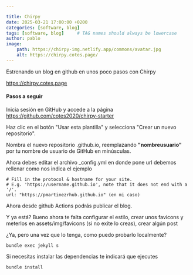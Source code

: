 ```yaml
---

title: Chirpy 
date: 2025-03-21 17:00:00 +0200
categories: [software, blog]
tags: [software, blog]     # TAG names should always be lowercase
author: pablo
image:
    path: https://chirpy-img.netlify.app/commons/avatar.jpg
    alt: https://chirpy.cotes.page/
---
```



Estrenando un blog en github en unos poco pasos con Chirpy 


<a href="https://chirpy.cotes.page">https://chirpy.cotes.page</a>

<h4>Pasos a seguir</h4> 

Inicia sesión en GitHub y accede a la página <a href="https://github.com/cotes2020/chirpy-starter">https://github.com/cotes2020/chirpy-starter</a>

Haz clic en el botón "Usar esta plantilla" y selecciona "Crear un nuevo repositorio".

Nombra el nuevo repositorio <nombreusuario>.github.io, reemplazando <b>"nombreusuario"</b> por tu nombre de usuario de GitHub en minúsculas.

Ahora debes editar el archivo _config.yml en donde pone url debemos rellenar como nos indica el ejemplo 

``` 
# Fill in the protocol & hostname for your site.
# E.g. 'https://username.github.io', note that it does not end with a '/'. 
url: "https://pmartinezrhub.github.io" (en mi caso)
```

Ahora desde github Actions podrás publicar el blog. 

Y ya está? Bueno ahora te falta configurar el estilo, crear unos favicons y meterlos en  assets/img/favicons (si no exite lo creas),  crear algún post 

¿Ya, pero una vez que lo tenga, como puedo probarlo localmente?

``` shell
bundle exec jekyll s
```
 Si necesitas instalar las dependencias te indicará que ejecutes
 ```
 bundle install 
 ```
